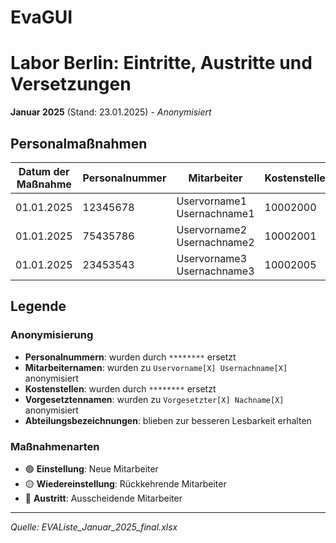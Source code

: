 # EvaGUI 

# Labor Berlin: Eintritte, Austritte und Versetzungen

**Januar 2025** (Stand: 23.01.2025) - *Anonymisiert*

## Personalmaßnahmen

| Datum der Maßnahme | Personalnummer | Mitarbeiter | Kostenstelle | Abteilung | Vorgesetzter | Maßnahmenart | Maßnahmegrund |
|-------------------|----------------|-------------|--------------|-----------|--------------|--------------|---------------|
| 01.01.2025 | 12345678 | Uservorname1 Usernachname1 | 10002000 | ADM S Projektmanagement | Vorgesetzter1 Nachname1 | Einstellung | - |
| 01.01.2025 | 75435786 | Uservorname2 Usernachname2 | 10002001 | END Stoffwechseldiagnostik | Vorgesetzter2 Nachname2 | Wiedereinstellung | - |
| 01.01.2025 | 23453543 | Uservorname3 Usernachname3 | 10002005 | Innovationsmanagement | Vorgesetzter3 Nachname3 | Austritt | - |

## Legende

### Anonymisierung
- **Personalnummern**: wurden durch `********` ersetzt
- **Mitarbeiternamen**: wurden zu `Uservorname[X] Usernachname[X]` anonymisiert
- **Kostenstellen**: wurden durch `********` ersetzt
- **Vorgesetztennamen**: wurden zu `Vorgesetzter[X] Nachname[X]` anonymisiert
- **Abteilungsbezeichnungen**: blieben zur besseren Lesbarkeit erhalten

### Maßnahmenarten
- 🟢 **Einstellung**: Neue Mitarbeiter
- 🟡 **Wiedereinstellung**: Rückkehrende Mitarbeiter
- 🔴 **Austritt**: Ausscheidende Mitarbeiter

---

*Quelle: EVAListe_Januar_2025_final.xlsx*
